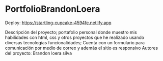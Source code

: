 # PortfolioBrandonLoera
<em></em>
Deploy:
https://startling-cupcake-4594fe.netlify.app

Descripción del proyecto; portafolio personal donde muestro mis habilidades con html, css y otros proyectos que he realizado usando diversas tecnologías
funcionalidades; Cuenta con un formulario para comunicación por medio de correo y además el sitio es responsivo
Autores del proyecto: Brandon loera silva
